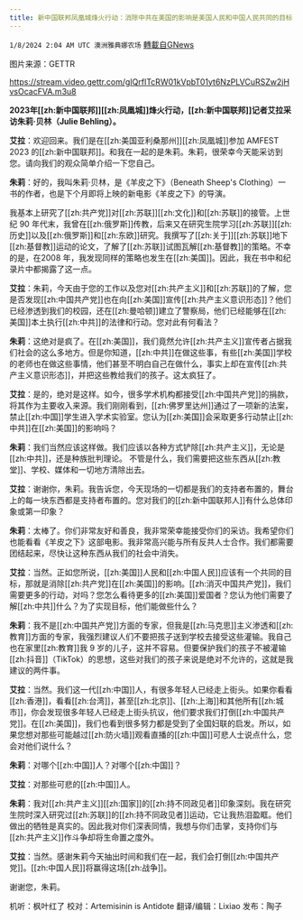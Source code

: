 ```yaml
---
title: 新中国联邦凤凰城烽火行动：消除中共在美国的影响是美国人民和中国人民共同的目标
---
```

`1/8/2024 2:04 AM UTC 澳洲雅典娜农场` [轉載自GNews](https://gnews.org/articles/2195012)

图片来源：GETTR

https://stream.video.gettr.com/gIQrfITcRW01kVpbT01yt6NzPLVCuRSZw2jHvsOcacFVA.m3u8

**2023年[[zh:新中国联邦]][[zh:凤凰城]]烽火行动，[[zh:新中国联邦]]记者艾拉采访朱莉·贝林（Julie Behling）。**

**艾拉**：欢迎回来。我们是在[[zh:美国亚利桑那州]][[zh:凤凰城]]参加 AMFEST 2023 的[[zh:新中国联邦]]。和我在一起的是朱莉。朱莉，很荣幸今天能采访到您。请向我们的观众简单介绍一下您自己。

**朱莉**：好的，我叫朱莉·贝林，是《羊皮之下》（Beneath Sheep's Clothing）一书的作者，也是下个月即将上映的新电影《羊皮之下》的导演。

我基本上研究了[[zh:共产党]]对[[zh:苏联]][[zh:文化]]和[[zh:苏联]]的接管。上世纪 90 年代末，我曾在[[zh:俄罗斯]]传教，后来又在研究生院学习[[zh:苏联]][[zh:历史]]以及[[zh:俄罗斯]]和[[zh:东欧]]研究。我撰写了[[zh:关于]][[zh:苏联]]地下[[zh:基督教]]运动的论文，了解了[[zh:苏联]]试图瓦解[[zh:基督教]]的策略。不幸的是，在2008 年，我发现同样的策略也发生在[[zh:美国]]。因此，我在书中和纪录片中都揭露了这一点。

**艾拉**：朱莉，今天由于您的工作以及您对[[zh:共产主义]]和[[zh:苏联]]的了解，您是否发现[[zh:中国共产党]]也在向[[zh:美国]]宣传[[zh:共产主义意识形态]]？他们已经渗透到我们的校园，还在[[zh:曼哈顿]]建立了警察局，他们已经能够在[[zh:美国]]本土执行[[zh:中共]]的法律和行动。您对此有何看法？

**朱莉**：这绝对是疯了。在[[zh:美国]]，我们竟然允许[[zh:共产主义]]宣传者占据我们社会的这么多地方。但是你知道，[[zh:中共]]在做这些事，有些[[zh:美国]]学校的老师也在做这些事情，他们甚至不明白自己在做什么，事实上却在宣传[[zh:共产主义意识形态]]，并把这些教给我们的孩子。这太疯狂了。

**艾拉**：是的，绝对是这样。如今，很多学术机构都接受[[zh:中国共产党]]的捐款，将其作为主要收入来源。我们刚刚看到，[[zh:佛罗里达州]]通过了一项新的法案，禁止[[zh:中国]]学生进入学术实验室。您认为[[zh:美国]]会采取更多行动禁止[[zh:中共]]在[[zh:美国]]的影响吗？

**朱莉**：我们当然应该这样做。我们应该以各种方式铲除[[zh:共产主义]]，无论是[[zh:中共]]，还是种族批判理论。  不管是什么，我们需要把这些东西从[[zh:教堂]]、学校、媒体和一切地方清除出去。

**艾拉**：谢谢你，朱莉。我告诉您，今天现场的一切都是我们的支持者布置的，舞台上的每一块东西都是支持者布置的。您对我们的[[zh:新中国联邦人]]有什么总体印象或第一印象？

**朱莉**：太棒了。你们非常友好和善良，我非常荣幸能接受你们的采访。我希望你们也能看看《羊皮之下》这部电影。我非常高兴能与所有反共人士合作。我们都需要团结起来，尽快让这种东西从我们的社会中消失。

**艾拉**：当然。正如您所说，[[zh:美国]]人民和[[zh:中国人民]]应该有一个共同的目标，那就是消除[[zh:共产党]]在[[zh:美国]]的影响。[[zh:消灭中国共产党]]，我们需要更多的行动，对吗？您怎么看待更多的[[zh:美国]]爱国者？您认为他们需要了解[[zh:中共]]什么？为了实现目标，他们能做些什么？

**朱莉**：我不是[[zh:中国共产党]]方面的专家，但我是[[zh:马克思]]主义渗透和[[zh:教育]]方面的专家，我强烈建议人们不要把孩子送到学校去接受这些灌输。我自己也在家里[[zh:教育]]我 9 岁的儿子，这并不容易。但要保护我们的孩子不被灌输[[zh:抖音]]（TikTok）的思想，这些对我们的孩子来说是绝对不允许的，这就是我建议的两件事。

**艾拉**：当然。我们这一代[[zh:中国]]人，有很多年轻人已经走上街头。如果你看看[[zh:香港]]，看看[[zh:台湾]]，甚至[[zh:北京]]、[[zh:上海]]和其他所有[[zh:城市]]，你会发现很多年轻人已经走上街头抗议，他们要求我们打倒[[zh:中国共产党]]。在[[zh:美国]]，我们也看到很多努力都是受到了全国妇联的启发。所以，如果您想对那些可能越过[[zh:防火墙]]观看直播的[[zh:中国]]可悲人士说点什么，您会对他们说什么？

**朱莉**：对哪个[[zh:中国]]人？对哪个[[zh:中国]]？

**艾拉**：对那些可悲的[[zh:中国]]人。

**朱莉**：我对[[zh:共产主义]][[zh:国家]]的[[zh:持不同政见者]]印象深刻。我在研究生院时深入研究过[[zh:苏联]]的[[zh:持不同政见者]]运动，它让我热泪盈眶。他们做出的牺牲是真实的。因此我对你们深表同情，我想与你们击掌，支持你们与[[zh:共产主义]]作斗争却将生命置之度外。

**艾拉**：当然。感谢朱莉今天抽出时间和我们在一起，我们会打倒[[zh:中国共产党]]。[[zh:中国人民]]将赢得这场[[zh:战争]]。

谢谢您，朱莉。

          
机听：枫叶红了  校对：Artemisinin is Antidote  翻译/编辑：Lixiao  发布：陶子



